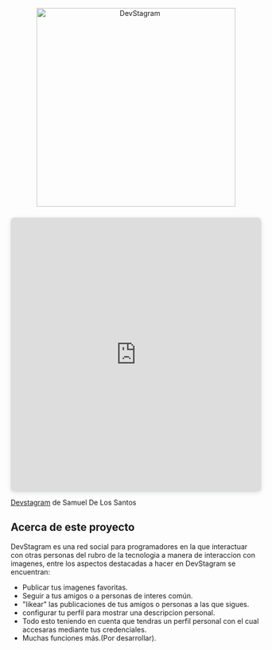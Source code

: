 <p align="center"><img src="https://www.canva.com/design/DAFMboPTFAs/view" width="400" alt="DevStagram"></p>

<div style="position: relative; width: 100%; height: 0; padding-top: 100.0000%;
 padding-bottom: 48px; box-shadow: 0 2px 8px 0 rgba(63,69,81,0.16); margin-top: 1.6em; margin-bottom: 0.9em; overflow: hidden;
 border-radius: 8px; will-change: transform;">
  <iframe loading="lazy" style="position: absolute; width: 100%; height: 100%; top: 0; left: 0; border: none; padding: 0;margin: 0;"
    src="https:&#x2F;&#x2F;www.canva.com&#x2F;design&#x2F;DAFMboPTFAs&#x2F;view?embed" allowfullscreen="allowfullscreen" allow="fullscreen">
  </iframe>
</div>
<a href="https:&#x2F;&#x2F;www.canva.com&#x2F;design&#x2F;DAFMboPTFAs&#x2F;view?utm_content=DAFMboPTFAs&amp;utm_campaign=designshare&amp;utm_medium=embeds&amp;utm_source=link" target="_blank" rel="noopener">Devstagram</a> de Samuel De Los Santos

## Acerca de este proyecto

DevStagram es una red social para programadores en la que interactuar con otras personas del rubro de la tecnologia a manera de interaccion con imagenes, entre los aspectos destacadas a hacer en DevStagram se encuentran:

- Publicar tus imagenes favoritas.
- Seguir a tus amigos o a personas de interes común.
- "likear" las publicaciones de tus amigos o personas a las que sigues.
- configurar tu perfil para mostrar una descripcion personal.
- Todo esto teniendo en cuenta que tendras un perfil personal con el cual accesaras mediante tus credenciales.
- Muchas funciones más.(Por desarrollar). 
